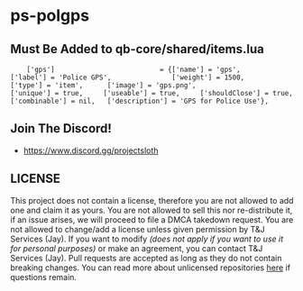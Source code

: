 # ps-polgps

## Must Be Added to qb-core/shared/items.lua

```-- TNJ-PolGPS
	['gps'] 						 = {['name'] = 'gps', 						['label'] = 'Police GPS', 				['weight'] = 1500, 		['type'] = 'item',		['image'] = 'gps.png', 					['unique'] = true, 	   ['useable'] = true, 	   ['shouldClose'] = true,	   ['combinable'] = nil,   ['description'] = 'GPS for Police Use'},
```

## Join The Discord!

* https://www.discord.gg/projectsloth

## LICENSE
This project does not contain a license, therefore you are not allowed to add one and claim it as yours. You are not allowed to sell this nor re-distribute it, if an issue arises, we will proceed to file a DMCA takedown request. You are not allowed to change/add a license unless given permission by T&J Services (Jay). If you want to modify _(does not apply if you want to use it for personal purposes)_ or make an agreement, you can contact T&J Services (Jay). Pull requests are accepted as long as they do not contain breaking changes. You can read more about unlicensed repositories [here](https://opensource.stackexchange.com/questions/1720/what-can-i-assume-if-a-publicly-published-project-has-no-license) if questions remain.
